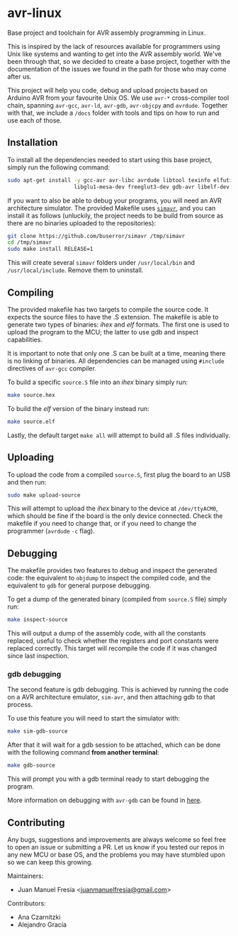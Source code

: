 # avr-linux

Base project and toolchain for AVR assembly programming in Linux.

This is inspired by the lack of resources available for programmers using Unix
like systems and wanting to get into the AVR assembly world.  We've been through
that, so we decided to create a base project, together with the documentation of
the issues we found in the path for those who may come after us.

This project will help you code, debug and upload projects based on Arduino AVR
from your favourite Unix OS.  We use `avr-*` cross-compiler tool chain, spanning
`avr-gcc`, `avr-ld`, `avr-gdb`, `avr-objcpy` and `avrdude`.  Together with that,
we include a `/docs` folder with tools and tips on how to run and use each of
those.

## Installation

To install all the dependencies needed to start using this base project, simply
run the following command:

```bash
sudo apt-get install -y gcc-avr avr-libc avrdude libtool texinfo elfutils \
                     libglu1-mesa-dev freeglut3-dev gdb-avr libelf-dev
```

If you want to also be able to debug your programs, you will need an AVR
architecture simulator. The provided Makefile uses
[`simavr`](https://github.com/buserror/simavr), and you can install it as
follows (unluckily, the project needs to be build from source as there are no
binaries uploaded to the repositories):

```bash
git clone https://github.com/buserror/simavr /tmp/simavr
cd /tmp/simavr
sudo make install RELEASE=1
```

This will create several `simavr` folders under `/usr/local/bin` and
`/usr/local/include`. Remove them to uninstall.

## Compiling

The provided makefile has two targets to compile the source code. It expects the
source files to have the .S extension. The makefile is able to generate two
types of binaries: _ihex_ and _elf_ formats. The first one is used to upload the
program to the MCU; the latter to use gdb and inspect capabilities.

It is important to note that only one .S can be built at a time, meaning there
is no linking of binaries. All dependencies can be managed using `#include`
directives of `avr-gcc` compiler.

To build a specific `source.S` file into an _ihex_ binary simply run:

```bash
make source.hex
```

To build the _elf_ version of the binary instead run:

```bash
make source.elf
```

Lastly, the default target `make all` will attempt to build all .S files
individually.

## Uploading

To upload the code from a compiled `source.S`, first plug the board to an USB
and then run:

 ```bash
sudo make upload-source
```

This will attempt to upload the _ihex_ binary to the device at `/dev/ttyACM0`,
which should be fine if the board is the only device connected. Check the
makefile if you need to change that, or if you need to change the programmer
(`avrdude` `-c` flag).

## Debugging

The makefile provides two features to debug and inspect the generated code: the
equivalent to `objdump` to inspect the compiled code, and the equivalent to
`gdb` for general purpose debugging.

To get a dump of the generated binary (compiled from `source.S` file) simply run:

```bash
make inspect-source
```

This will output a dump of the assembly code, with all the constants replaced,
useful to check whether the registers and port constants were replaced
correctly.
This target will recompile the code if it was changed since last inspection.

### gdb debugging

The second feature is gdb debugging. This is achieved by running the code on a
AVR architecture emulator, `sim-avr`, and then attaching gdb to that process.

To use this feature you will need to start the simulator with:

```bash
make sim-gdb-source
```

After that it will wait for a gdb session to be attached, which can be done with
the following command **from another terminal**:

```bash
make gdb-source
```

This will prompt you with a gdb terminal ready to start debugging the program.

More information on debugging with `avr-gdb` can be found in [here](/docs/avr-gdb.md).

## Contributing

Any bugs, suggestions and improvements are always welcome so feel free to open an
issue or submitting a PR.
Let us know if you tested our repos in any new MCU or base OS, and the problems
you may have stumbled upon so we can keep this growing.

Maintainers:

- Juan Manuel Fresia <<juanmanuelfresia@gmail.com>>

Contributors:

- Ana Czarnitzki
- Alejandro Gracía
